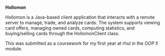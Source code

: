 **Hollomon**

Hollomon is a Java-based client application that interacts with a remote server to manage, trade, and analyze cards. 
The system supports viewing card offers, managing owned cards, computing statistics, and buying/selling cards through the HollomonClient class.

This was submitted as a coursework for my first year at rhul in the OOP II module.
